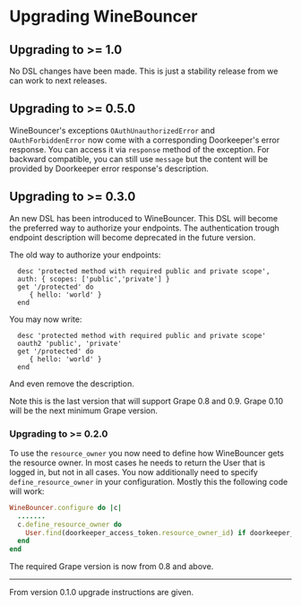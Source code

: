 Upgrading WineBouncer
=====================


## Upgrading to >= 1.0

No DSL changes have been made. This is just a stability release from we can work to next releases.


## Upgrading to >= 0.5.0

WineBouncer's exceptions `OAuthUnauthorizedError` and `OAuthForbiddenError` now come with a
corresponding Doorkeeper's error response. You can access it via `response` method of the exception.
For backward compatible, you can still use `message` but the content will be provided by Doorkeeper
error response's description.

## Upgrading to >=  0.3.0

An new DSL has been introduced to WineBouncer. This DSL will become the preferred way to authorize your endpoints.
The authentication trough endpoint description will become deprecated in the future version.

The old way to authorize your endpoints:

```
  desc 'protected method with required public and private scope',
  auth: { scopes: ['public','private'] }
  get '/protected' do
     { hello: 'world' }
  end
```

You may now write:
```
  desc 'protected method with required public and private scope'
  oauth2 'public', 'private'
  get '/protected' do
     { hello: 'world' }
  end
```

And even remove the description.

Note this is the last version that will support Grape 0.8 and 0.9. Grape 0.10 will be the next minimum Grape version.

### Upgrading to >= 0.2.0

To use the `resource_owner` you now need to define how WineBouncer gets the resource owner. In most cases he needs to return the User that is logged in, but not in all cases.
You now additionally need to specify `define_resource_owner` in your configuration. Mostly this the following code will work:

``` ruby
WineBouncer.configure do |c|
  .......
  c.define_resource_owner do
    User.find(doorkeeper_access_token.resource_owner_id) if doorkeeper_access_token
  end
end
```

The required Grape version is now from 0.8 and above.

------
From version 0.1.0 upgrade instructions are given.
